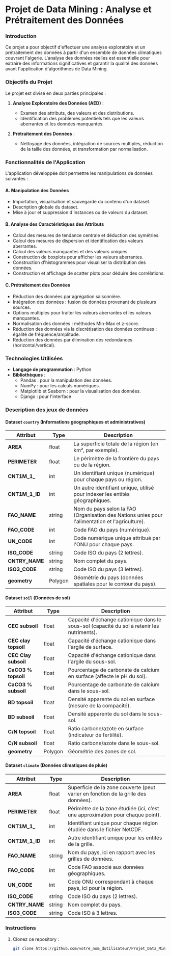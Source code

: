 # Projet de Data Mining : Analyse et Prétraitement des Données

### Introduction

Ce projet a pour objectif d'effectuer une analyse exploratoire et un prétraitement des données à partir d'un ensemble de données climatiques couvrant l'algerie. L'analyse des données réelles est essentielle pour extraire des informations significatives et garantir la qualité des données avant l'application d'algorithmes de Data Mining.

### Objectifs du Projet

Le projet est divisé en deux parties principales :

1. **Analyse Exploratoire des Données (AED)** : 
   - Examen des attributs, des valeurs et des distributions.
   - Identification des problèmes potentiels tels que les valeurs aberrantes et les données manquantes.

2. **Prétraitement des Données** :
   - Nettoyage des données, intégration de sources multiples, réduction de la taille des données, et transformation par normalisation.

### Fonctionnalités de l'Application

L'application développée doit permettre les manipulations de données suivantes :

#### A. Manipulation des Données
- Importation, visualisation et sauvegarde du contenu d'un dataset.
- Description globale du dataset.
- Mise à jour et suppression d'instances ou de valeurs du dataset.

#### B. Analyse des Caractéristiques des Attributs
- Calcul des mesures de tendance centrale et déduction des symétries.
- Calcul des mesures de dispersion et identification des valeurs aberrantes.
- Calcul des valeurs manquantes et des valeurs uniques.
- Construction de boxplots pour afficher les valeurs aberrantes.
- Construction d'histogrammes pour visualiser la distribution des données.
- Construction et affichage de scatter plots pour déduire des corrélations.

#### C. Prétraitement des Données
- Réduction des données par agrégation saisonnière.
- Intégration des données : fusion de données provenant de plusieurs sources.
- Options multiples pour traiter les valeurs aberrantes et les valeurs manquantes.
- Normalisation des données : méthodes Min-Max et z-score.
- Réduction des données via la discrétisation des données continues : égalité de fréquence/amplitude.
- Réduction des données par élimination des redondances (horizontal/vertical).

### Technologies Utilisées

- **Langage de programmation** : Python
- **Bibliothèques** :
  - Pandas : pour la manipulation des données.
  - NumPy : pour les calculs numériques.
  - Matplotlib et Seaborn : pour la visualisation des données.
  - Django : pour l'interface
 

### Description des jeux de données
#### Dataset `country` (Informations géographiques et administratives)

| Attribut      | Type       | Description |
|---------------|------------|-------------|
| **AREA**      | float      | La superficie totale de la région (en km², par exemple). |
| **PERIMETER** | float      | Le périmètre de la frontière du pays ou de la région. |
| **CNT1M_1_**  | int        | Un identifiant unique (numérique) pour chaque pays ou région. |
| **CNT1M_1_ID**| int        | Un autre identifiant unique, utilisé pour indexer les entités géographiques. |
| **FAO_NAME**  | string     | Nom du pays selon la FAO (Organisation des Nations unies pour l'alimentation et l'agriculture). |
| **FAO_CODE**  | int        | Code FAO du pays (numérique). |
| **UN_CODE**   | int        | Code numérique unique attribué par l'ONU pour chaque pays. |
| **ISO_CODE**  | string     | Code ISO du pays (2 lettres). |
| **CNTRY_NAME**| string     | Nom complet du pays. |
| **ISO3_CODE** | string     | Code ISO du pays (3 lettres). |
| **geometry**  | Polygon    | Géométrie du pays (données spatiales pour le contour du pays). |

#### Dataset `soil` (Données de sol)

| Attribut                  | Type   | Description |
|---------------------------|--------|-------------|
| **CEC subsoil**           | float  | Capacité d'échange cationique dans le sous-sol (capacité du sol à retenir les nutriments). |
| **CEC clay topsoil**      | float  | Capacité d'échange cationique dans l'argile de surface. |
| **CEC Clay subsoil**      | float  | Capacité d'échange cationique dans l'argile du sous-sol. |
| **CaCO3 % topsoil**       | float  | Pourcentage de carbonate de calcium en surface (affecte le pH du sol). |
| **CaCO3 % subsoil**       | float  | Pourcentage de carbonate de calcium dans le sous-sol. |
| **BD topsoil**            | float  | Densité apparente du sol en surface (mesure de la compacité). |
| **BD subsoil**            | float  | Densité apparente du sol dans le sous-sol. |
| **C/N topsoil**           | float  | Ratio carbone/azote en surface (indicateur de fertilité). |
| **C/N subsoil**           | float  | Ratio carbone/azote dans le sous-sol. |
| **geometry**              | Polygon| Géométrie des zones de sol. |

#### Dataset `climate` (Données climatiques de pluie)

| Attribut      | Type     | Description |
|---------------|----------|-------------|
| **AREA**      | float    | Superficie de la zone couverte (peut varier en fonction de la grille des données). |
| **PERIMETER** | float    | Périmètre de la zone étudiée (ici, c’est une approximation pour chaque point). |
| **CNT1M_1_**  | int      | Identifiant unique pour chaque région étudiée dans le fichier NetCDF. |
| **CNT1M_1_ID**| int      | Autre identifiant unique pour les entités de la grille. |
| **FAO_NAME**  | string   | Nom du pays, ici en rapport avec les grilles de données. |
| **FAO_CODE**  | int      | Code FAO associé aux données géographiques. |
| **UN_CODE**   | int      | Code ONU correspondant à chaque pays, ici pour la région. |
| **ISO_CODE**  | string   | Code ISO du pays (2 lettres). |
| **CNTRY_NAME**| string   | Nom complet du pays. |
| **ISO3_CODE** | string   | Code ISO à 3 lettres. |


### Instructions

1. Clonez ce repository :
   ```bash
   git clone https://github.com/votre_nom_dutilisateur/Projet_Data_Mining.git
   ```



